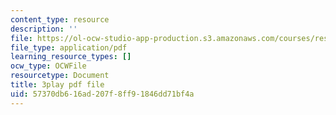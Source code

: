 ```yaml
---
content_type: resource
description: ''
file: https://ol-ocw-studio-app-production.s3.amazonaws.com/courses/res-18-009-learn-differential-equations-up-close-with-gilbert-strang-and-cleve-moler-fall-2015/57370db616ad207f8ff91846dd71bf4a_NmntYoB1uJg.pdf
file_type: application/pdf
learning_resource_types: []
ocw_type: OCWFile
resourcetype: Document
title: 3play pdf file
uid: 57370db6-16ad-207f-8ff9-1846dd71bf4a
---
```

